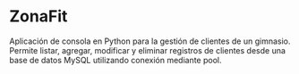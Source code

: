 # ZonaFit
Aplicación de consola en Python para la gestión de clientes de un gimnasio. Permite listar, agregar, modificar y eliminar registros de clientes desde una base de datos MySQL utilizando conexión mediante pool.
